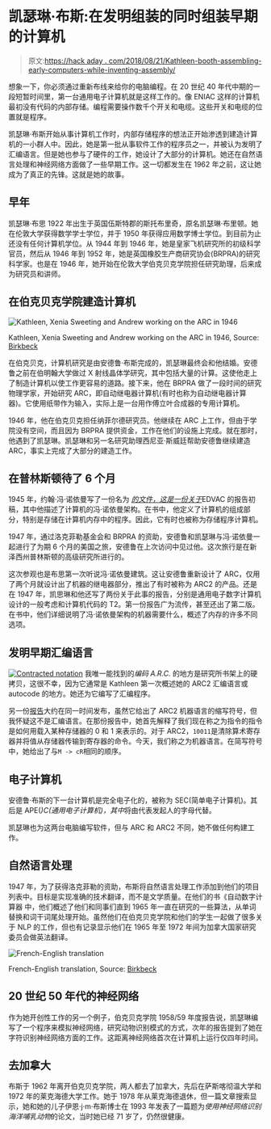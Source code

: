 # 凯瑟琳·布斯:在发明组装的同时组装早期的计算机

> 原文:[https://hack aday . com/2018/08/21/Kathleen-booth-assembling-early-computers-while-inventing-assembly/](https://hackaday.com/2018/08/21/kathleen-booth-assembling-early-computers-while-inventing-assembly/)

想象一下，你必须通过重新布线来给你的电脑编程。在 20 世纪 40 年代中期的一段短暂时间里，第一台通用电子计算机就是这样工作的。像 ENIAC 这样的计算机最初没有代码的内部存储。编程需要操作数千个开关和电缆。这些开关和电缆的位置就是程序。

凯瑟琳·布斯开始从事计算机工作时，内部存储程序的想法正开始渗透到建造计算机的一小群人中。因此，她是第一批从事软件工作的程序员之一，并被认为发明了汇编语言。但是她也参与了硬件的工作，她设计了大部分的计算机。她还在自然语言处理和神经网络方面做了一些早期工作。这一切都发生在 1962 年之前，这让她成为了真正的先锋。这就是她的故事。

## 早年

凯瑟琳·布思 1922 年出生于英国伍斯特郡的斯托布里奇，原名凯瑟琳·布里顿。她在伦敦大学获得数学学士学位，并于 1950 年获得应用数学博士学位。到目前为止还没有任何计算机学位。从 1944 年到 1946 年，她是皇家飞机研究所的初级科学官员，然后从 1946 年到 1952 年，她是英国橡胶生产商研究协会(BRPRA)的研究科学家。也是在 1946 年，她开始在伦敦大学伯克贝克学院担任研究助理，后来成为研究员和讲师。

## 在伯克贝克学院建造计算机

![Kathleen, Xenia Sweeting and Andrew working on the ARC in 1946](../Images/a2c3e4ced2f551d4dd5bec149877ef6f.png)

Kathleen, Xenia Sweeting and Andrew working on the ARC in 1946, Source: [Birkbeck](http://www.dcs.bbk.ac.uk/site/assets/files/1029/50yearsofcomputing.pdf)

在伯克贝克，计算机研究是由安德鲁·布斯完成的，凯瑟琳最终会和他结婚。安德鲁之前在伯明翰大学做过 X 射线晶体学研究，其中包括大量的计算。这使他走上了制造计算机以使工作更容易的道路。接下来，他在 BRPRA 做了一段时间的研究物理学家，开始研究 ARC，即自动继电器计算机(有时也称为自动继电器计算器)。它使用纸带作为输入，实际上是一台用作傅立叶合成器的专用计算机。

1946 年，他在伯克贝克担任纳菲尔德研究员。他继续在 ARC 上工作，但由于学院没有空间，而且因为 BRPRA 提供资金，工作在他们的设施上完成。就在那时，他遇到了凯瑟琳。凯瑟琳和另一名研究助理西尼亚·斯威廷帮助安德鲁继续建造 ARC，事实上完成了大部分的建造工作。

## 在普林斯顿待了 6 个月

1945 年，约翰·冯·诺依曼写了一份名为 [*的文件，这是一份关于*](https://fa82ee93-a-62cb3a1a-s-sites.googlegroups.com/site/michaeldgodfrey/vonneumann/vnedvac.pdf?attachauth=ANoY7cqS3xeSf8HJhohgh1_veQp08BEyZ0CCmOo6_8tmtTWRAXLeIqbrZB3tSIDiwzZ4RT4BYR4uCpc_rknA-Q3eblu6zFtXjp2H3ThcqXfjT5YXeHK9hCYg7H7yw5zuTvxbpZDpR4GPlwK9WDxNJA6g5LWdXewv9Q9rAwzMa4KvMyE_yqYP6kJwdr6rBfmSE-j2K8k_X5mdVd-D_QADagNGd3S5CBb7zlVgZOw9G_9j-rxl6AHpeBA%3D&attredirects=0)EDVAC 的报告初稿，其中他描述了计算机的冯·诺依曼架构。在书中，他定义了计算机的组成部分，特别是存储在计算机内存中的程序。因此，它有时也被称为存储程序计算机。

1947 年，通过洛克菲勒基金会和 BRPRA 的资助，安德鲁和凯瑟琳与冯·诺依曼一起进行了为期 6 个月的美国之旅，安德鲁在上次访问中见过他。这次旅行是在新泽西州普林斯顿的高级研究所进行的。

这次参观也是布思第一次听说冯·诺依曼建筑。这让安德鲁重新设计了 ARC，仅用了两个月就设计出了机器的继电器部分，推出了有时被称为 ARC2 的产品。还是在 1947 年，凯思琳和他还写了两份关于此事的报告，分别是通用电子数字计算机设计的一般考虑和计算机代码的 T2。第一份报告广为流传，甚至还出了第二版。在书中，他们详细说明了冯·诺依曼架构的机器需要什么，概述了内存的许多不同选项。

## 发明早期汇编语言

[![Contracted notation](../Images/6c62cbf9bd7f3ca030f573eb0e1bc264.png)](https://hackaday.com/wp-content/uploads/2018/08/contracted-notation-kathleen-booth.jpg) 我唯一能找到的*编码 A.R.C.* 的地方是研究所书架上的硬拷贝，这很不幸，因为它通常是 Kathleen 第一次概述她的 ARC2 汇编语言或 autocode 的地方。她还为它编写了汇编程序。

另一份[报告](http://mt-archive.info/Booth-1947.pdf)大约在同一时间发布，虽然它给出了 ARC2 机器语言的缩写符号，但我怀疑这不是汇编语言。在那份报告中，她首先解释了我们现在称之为指令的指令是如何用载入某种存储器的 0 和 1 来表示的。对于 ARC2，`10011`是清除算术寄存器并将值从存储器传输到寄存器的命令。今天，我们称之为机器语言。在简写符号中，她给出了与`M -> cR`相同的顺序。

## 电子计算机

安德鲁·布斯的下一台计算机是完全电子化的，被称为 SEC(简单电子计算机)。其后是 APE(*)C(通用电子计算机)，其中*将由代表发起人的字母代替。

凯瑟琳也为这两台电脑编写软件，但与 ARC 和 ARC2 不同，她不做任何构建工作。

## 自然语言处理

1947 年，为了获得洛克菲勒的资助，布斯将自然语言处理工作添加到他们的项目列表中。目标是实现准确的技术翻译，而不是文学质量。在他们的书《自动数字计算器 中，他们概述了他们和同事们直到 1965 年一直在研究的一些算法，从单词替换和词干词尾处理开始。虽然他们在伯克贝克学院和他们的学生一起做了很多关于 NLP 的工作，但也有记录显示他们在 1965 年至 1972 年间为加拿大国家研究委员会做英法翻译。

![French-English translation](../Images/12a989dddee09497f0a195fa2e06a178.png)

French-English translation, Source: [Birkbeck](http://www.dcs.bbk.ac.uk/site/assets/files/1029/50yearsofcomputing.pdf)

## 20 世纪 50 年代的神经网络

作为她开创性工作的另一个例子，伯克贝克学院 1958/59 年度报告说，凯瑟琳编写了一个程序来模拟神经网络，研究动物识别模式的方式，次年的报告提到了她在字符识别神经网络方面的工作。这距离神经网络首次在计算机上运行仅四年时间。

## 去加拿大

布斯于 1962 年离开伯克贝克学院，两人都去了加拿大，先后在萨斯喀彻温大学和 1972 年的莱克海德大学工作。她于 1978 年从莱克海德退休，但一篇文章搜索显示，她和她的儿子伊恩·j·m·布斯博士在 1993 年发表了一篇题为*使用神经网络识别海洋哺乳动物*的论文，当时她已经 71 岁了，仍然很健康。